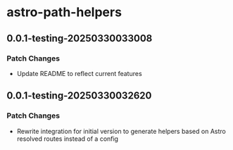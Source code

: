 # astro-path-helpers

## 0.0.1-testing-20250330033008

### Patch Changes

- Update README to reflect current features

## 0.0.1-testing-20250330032620

### Patch Changes

- Rewrite integration for initial version to generate helpers based on
  Astro resolved routes instead of a config
